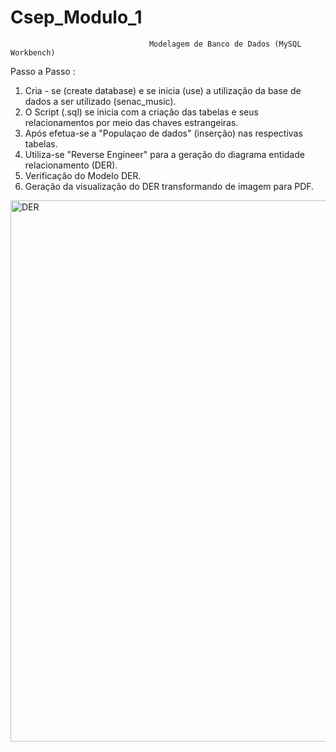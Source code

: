 # Csep_Modulo_1


                                   Modelagem de Banco de Dados (MySQL Workbench)


Passo a Passo :

 1) Cria - se (create database) e se inicia (use) a utilização da base de dados a ser utilizado (senac_music).
 2) O Script (.sql) se inicia com a criação das tabelas e seus relacionamentos por meio das chaves estrangeiras. 
 3) Após efetua-se a "Populaçao de dados" (inserção) nas respectivas tabelas.
 4) Utiliza-se "Reverse Engineer" para a geração do diagrama entidade relacionamento (DER).
 5) Verificação do Modelo DER.
 6) Geração da visualização do DER transformando de imagem para PDF.


<img width="968" height="866" alt="DER" src="https://github.com/user-attachments/assets/3a872d77-b6c5-4e62-ac9b-4a825f115671" />

    
